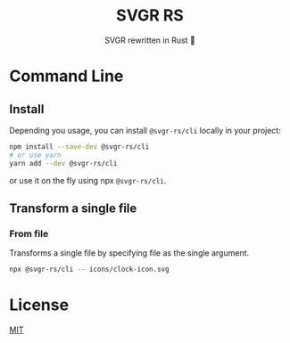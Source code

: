 <h1 align="center">SVGR RS</h1>

<p align="center">SVGR rewritten in Rust 🦀</p>

# Command Line

## Install

Depending you usage, you can install `@svgr-rs/cli` locally in your project:

```sh
npm install --save-dev @svgr-rs/cli
# or use yarn
yarn add --dev @svgr-rs/cli
```

or use it on the fly using npx `@svgr-rs/cli`.

## Transform a single file

### From file

Transforms a single file by specifying file as the single argument.

```sh
npx @svgr-rs/cli -- icons/clock-icon.svg
```

# License

[MIT](./LICENSE)
